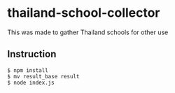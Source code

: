 # thailand-school-collector

This was made to gather Thailand schools for other use

## Instruction

```
$ npm install
$ mv result_base result
$ node index.js
```
